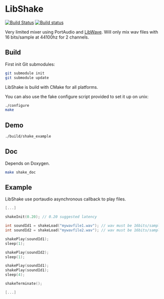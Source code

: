 LibShake
========
[![Build Status](https://travis-ci.org/libgame/libshake.svg?branch=master)](https://travis-ci.org/libgame/libshake)
[![Build status](https://ci.appveyor.com/api/projects/status/ubp0j5189i320sm8/branch/master?svg=true)](https://ci.appveyor.com/project/ssbx/libshake-91o89/branch/master)

Very limited mixer using PortAudio and [LibWave](https://github.com/ssbx/libwave). Will only mix wav files with 16 bits/sample at 44100hz for 2 channels.

Build
-----
First init Git submodules:
```sh
git submodule init
git submodule update
```

LibShake is build with CMake for all platforms.

You can also use the fake configure script provided to set it up on unix:
```sh
./configure
make
```

Demo
----
```sh
./build/shake_example
```

Doc
---
Depends on Doxygen.
```sh
make shake_doc
```

Example
-------
LibShake use portaudio asynchronous callback to play files.

```c
[...]

shakeInit(0.20); // 0.20 suggested latency

int soundId1 = shakeLoad("mywavfile1.wav"); // wav must be 16bits/samples 44100samples/seconds 2 channels
int soundId2 = shakeLoad("mywavfile2.wav"); // wav must be 16bits/samples 44100samples/seconds 2 channels

shakePlay(soundId1);
sleep(1);

shakePlay(soundId2);
sleep(1);

shakePlay(soundId1);
shakePlay(soundId1);
sleep(4);

shakeTerminate();

[...]

```
